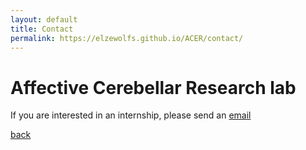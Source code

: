 ```yaml
---
layout: default
title: Contact
permalink: https://elzewolfs.github.io/ACER/contact/
---
```


# Affective Cerebellar Research lab

If you are interested in an internship, please send an [email](.mailto:d.j.l.g.schutter@uu.com)


<!--<a href="mailto:d.j.l.g.schutter@uu.com">Email Us</a>  
-->


[back](./)
